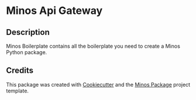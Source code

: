 # Minos Api Gateway

## Description

Minos Boilerplate contains all the boilerplate you need to create a Minos Python package.

## Credits

This package was created with [Cookiecutter](https://github.com/audreyr/cookiecutter)  and the [Minos Package](https://github.com/Clariteia/minos-pypackage) project template.

